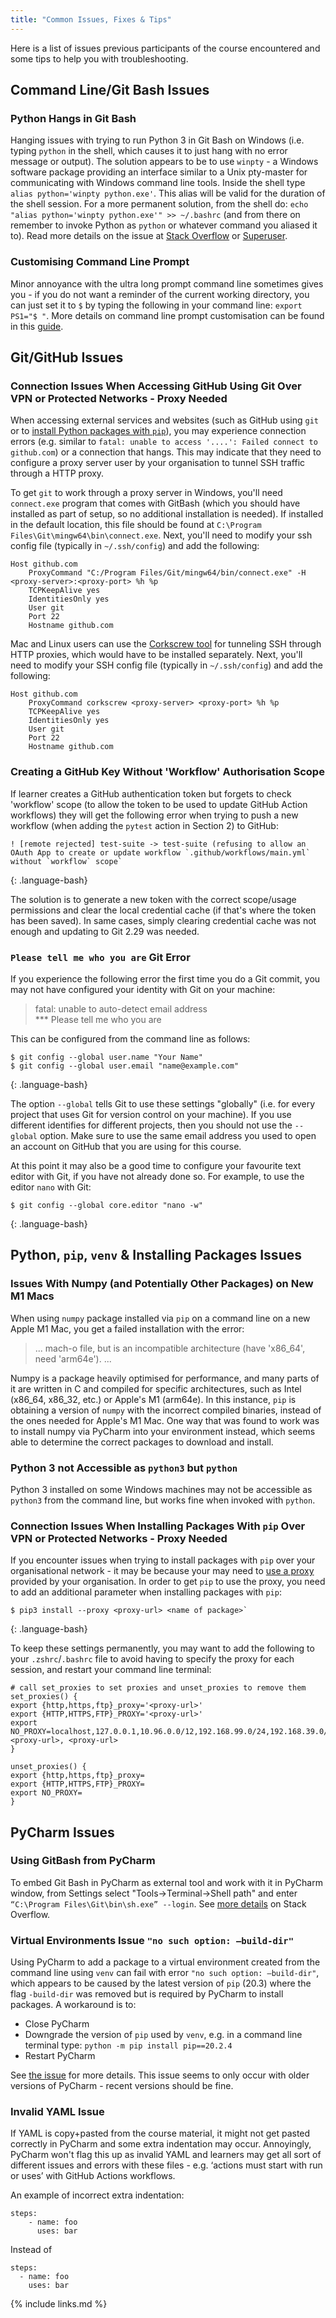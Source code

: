 ```yaml
---
title: "Common Issues, Fixes & Tips"
---
```


Here is a list of issues previous participants of the course encountered and some tips to help you with troubleshooting.

## Command Line/Git Bash Issues
 
### Python Hangs in Git Bash
Hanging issues with trying to run Python 3 in Git Bash on Windows (i.e. typing `python` in the shell, which causes 
it to just hang with no error message or output). The solution appears to be to use `winpty` - a Windows software 
package providing an interface similar to a Unix pty-master for communicating with Windows command line tools.
Inside the shell type `alias python='winpty python.exe'`. This alias will be valid for the duration of the shell 
session. For a more permanent solution, from the shell do: `echo "alias python='winpty python.exe'" >> ~/.bashrc` 
(and from there on remember to invoke Python as `python` or whatever command you aliased it to). 
Read more details on the issue at [Stack Overflow](https://stackoverflow.com/questions/32597209/python-not-working-in-the-command-line-of-git-bash) or [Superuser](https://superuser.com/questions/1403345/git-bash-not-running-python3-as-expected-hanging-issues).

### Customising Command Line Prompt
Minor annoyance with the ultra long prompt command line sometimes gives you - if you do not want a reminder of the 
current working directory, you can just set it to `$` by typing the following in your command line: `export PS1="$ "`.
More details on command line prompt customisation can be found in this [guide](https://www.cyberciti.biz/tips/howto-linux-unix-bash-shell-setup-prompt.html).

## Git/GitHub Issues

### Connection Issues When Accessing GitHub Using Git Over VPN or Protected Networks - Proxy Needed
When accessing external services and websites (such as GitHub using `git` or to [install Python packages with `pip`](../common-issues/index.html#connection-issues-when-installing-packages-with-pip-over-vpn-or-protected-networks---proxy-needed)), you may experience connection errors 
(e.g. similar to `fatal: unable to access '....': Failed connect to github.com`) or a connection that hangs. This may 
indicate that they need to configure a proxy server user by your organisation to tunnel SSH traffic through a HTTP proxy. 

To get `git` to work through a proxy server in Windows, you'll need `connect.exe` program that comes with GitBash (which
you should have installed as part of setup, so no additional installation is needed). 
If installed in the default location, this file should be found at 
`C:\Program Files\Git\mingw64\bin\connect.exe`. Next, you'll need to modify your ssh config file (typically in `~/.ssh/config`)
and add the following:
~~~
Host github.com
    ProxyCommand "C:/Program Files/Git/mingw64/bin/connect.exe" -H <proxy-server>:<proxy-port> %h %p
    TCPKeepAlive yes
    IdentitiesOnly yes
    User git
    Port 22
    Hostname github.com
~~~

Mac and Linux users can use the [Corkscrew tool](https://github.com/bryanpkc/corkscrew) for tunneling SSH through HTTP proxies, 
which would have to be installed separately. Next, you'll need to modify your SSH config file (typically in `~/.ssh/config`)
and add the following:
~~~
Host github.com
    ProxyCommand corkscrew <proxy-server> <proxy-port> %h %p
    TCPKeepAlive yes
    IdentitiesOnly yes
    User git
    Port 22
    Hostname github.com
~~~

### Creating a GitHub Key Without 'Workflow' Authorisation Scope
If  learner creates a GitHub authentication token but forgets to check 'workflow' scope (to allow the token to be used to update GitHub Action workflows) they will get the following error when trying to 
push a new workflow (when adding the `pytest` action in Section 2) to GitHub:

~~~
! [remote rejected] test-suite -> test-suite (refusing to allow an OAuth App to create or update workflow `.github/workflows/main.yml` without `workflow` scope`
~~~
{: .language-bash}
        
The solution is to generate a new token with the correct scope/usage permissions and clear the local 
credential cache (if that's where the token has been saved). In same cases, simply clearing 
credential cache was not enough and updating to Git 2.29 was needed.
 
### `Please tell me who you are` Git Error
If you experience the following error the first time you do a Git commit, you may not have configured your identity with 
Git on your machine:

> fatal: unable to auto-detect email address  
> *** Please tell me who you are

This can be configured from the command line as follows:
~~~
$ git config --global user.name "Your Name"
$ git config --global user.email "name@example.com"
~~~
{: .language-bash}

The option `--global` tells Git to use these settings "globally" (i.e. for every project that uses Git for version control 
on your machine). If you use different identifies for different projects, then you should not use the 
`--global` option. Make sure to use the same email address you used to open an account on GitHub that you 
are using for this course.

At this point it may also be a good time to configure your favourite text editor with Git, if you have not already done so. 
For example, to use the editor `nano` with Git:
~~~
$ git config --global core.editor "nano -w"
~~~
{: .language-bash}

## Python, `pip`, `venv` & Installing Packages Issues

### Issues With Numpy (and Potentially Other Packages) on New M1 Macs 

When using `numpy` package installed via `pip` on a command line on a new Apple M1 Mac, you get a failed installation with the error: 

> ...
> mach-o file, but is an incompatible architecture (have 'x86_64', need 'arm64e').
> ...
 
Numpy is a package heavily optimised for performance, and many parts of it are written in C and compiled for specific architectures, such as Intel (x86_64, x86_32, etc.) or Apple's M1 (arm64e). In this instance, `pip` is obtaining a version of `numpy` with the incorrect compiled binaries, instead of the ones needed for Apple's M1 Mac. One way that was found to work was to install numpy via PyCharm into your environment instead, which seems able to determine the correct packages to download and install.

### Python 3 not Accessible as `python3` but `python`
Python 3 installed on some Windows machines may not be accessible as `python3` from the command line, but 
works fine when invoked with `python`.

### Connection Issues When Installing Packages With `pip` Over VPN or Protected Networks - Proxy Needed
If you encounter issues when trying to install packages with `pip` over your organisational network - 
it may be because your may need to [use a proxy](https://stackoverflow.com/questions/30992717/proxy-awareness-with-pip) provided by your organisation. In order 
to get `pip` to use the proxy, you need to add an additional parameter when installing packages with `pip`:

~~~
$ pip3 install --proxy <proxy-url> <name of package>`
~~~
{: .language-bash}

To keep these settings permanently, you may want to add the following to your `.zshrc`/`.bashrc` file to avoid 
having to specify the proxy for each session, and restart your command line terminal:

~~~
# call set_proxies to set proxies and unset_proxies to remove them
set_proxies() {
export {http,https,ftp}_proxy='<proxy-url>'
export {HTTP,HTTPS,FTP}_PROXY='<proxy-url>'
export NO_PROXY=localhost,127.0.0.1,10.96.0.0/12,192.168.99.0/24,192.168.39.0/24,192.168.64.2,.<proxy-url>, <proxy-url>
}

unset_proxies() {
export {http,https,ftp}_proxy=
export {HTTP,HTTPS,FTP}_PROXY=
export NO_PROXY=
}
~~~

## PyCharm Issues
 
### Using GitBash from PyCharm
To embed Git Bash in PyCharm as external tool and work with it in PyCharm window, from Settings select 
"Tools->Terminal->Shell path" and enter `“C:\Program Files\Git\bin\sh.exe” --login`. See [more details](https://stackoverflow.com/questions/20573213/embed-git-bash-in-pycharm-as-external-tool-and-work-with-it-in-pycharm-window-w) on Stack Overflow.
                
### Virtual Environments Issue `"no such option: –build-dir"`
Using PyCharm to add a package to a virtual environment created from the command line using `venv` 
can fail with error `"no such option: –build-dir"`, which appears to be caused by the latest version of `pip` (20.3)
where the flag `-build-dir` was removed but is required by PyCharm to install packages. A workaround is to:
- Close PyCharm
- Downgrade the version of `pip` used by `venv`, e.g. in a command line terminal type: `python -m pip install pip==20.2.4`
- Restart PyCharm

See [the issue](https://youtrack.jetbrains.com/issue/PY-45712) for more details. 
This issue seems to only occur with older versions of PyCharm - recent versions should be fine.
     
### Invalid YAML Issue
If YAML is copy+pasted from the course material, it might not get pasted correctly in PyCharm and some 
extra indentation may occur. Annoyingly, PyCharm won't flag this up as invalid YAML and learners may get 
all sort of different issues and errors with these files - e.g. ‘actions must start with run or uses’ with 
GitHub Actions workflows.

An example of incorrect extra indentation:

~~~
steps:
    - name: foo
      uses: bar
~~~

Instead of
~~~
steps:
  - name: foo
    uses: bar
~~~

{% include links.md %}

